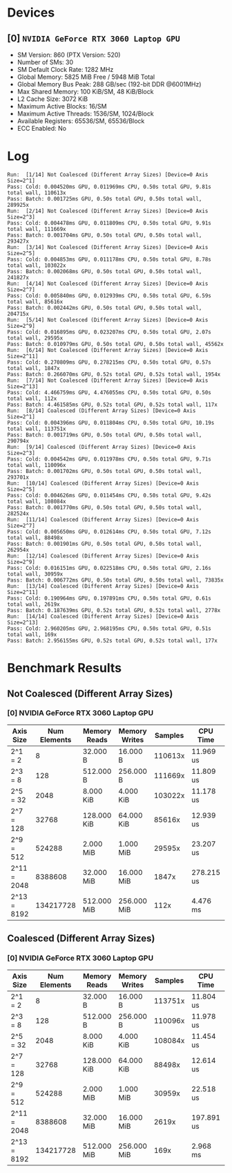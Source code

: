 # Devices

## [0] `NVIDIA GeForce RTX 3060 Laptop GPU`
* SM Version: 860 (PTX Version: 520)
* Number of SMs: 30
* SM Default Clock Rate: 1282 MHz
* Global Memory: 5825 MiB Free / 5948 MiB Total
* Global Memory Bus Peak: 288 GB/sec (192-bit DDR @6001MHz)
* Max Shared Memory: 100 KiB/SM, 48 KiB/Block
* L2 Cache Size: 3072 KiB
* Maximum Active Blocks: 16/SM
* Maximum Active Threads: 1536/SM, 1024/Block
* Available Registers: 65536/SM, 65536/Block
* ECC Enabled: No

# Log

```
Run:  [1/14] Not Coalesced (Different Array Sizes) [Device=0 Axis Size=2^1]
Pass: Cold: 0.004520ms GPU, 0.011969ms CPU, 0.50s total GPU, 9.81s total wall, 110613x 
Pass: Batch: 0.001725ms GPU, 0.50s total GPU, 0.50s total wall, 289925x
Run:  [2/14] Not Coalesced (Different Array Sizes) [Device=0 Axis Size=2^3]
Pass: Cold: 0.004478ms GPU, 0.011809ms CPU, 0.50s total GPU, 9.91s total wall, 111669x 
Pass: Batch: 0.001704ms GPU, 0.50s total GPU, 0.50s total wall, 293427x
Run:  [3/14] Not Coalesced (Different Array Sizes) [Device=0 Axis Size=2^5]
Pass: Cold: 0.004853ms GPU, 0.011178ms CPU, 0.50s total GPU, 8.78s total wall, 103022x 
Pass: Batch: 0.002068ms GPU, 0.50s total GPU, 0.50s total wall, 241827x
Run:  [4/14] Not Coalesced (Different Array Sizes) [Device=0 Axis Size=2^7]
Pass: Cold: 0.005840ms GPU, 0.012939ms CPU, 0.50s total GPU, 6.59s total wall, 85616x 
Pass: Batch: 0.002442ms GPU, 0.50s total GPU, 0.50s total wall, 204715x
Run:  [5/14] Not Coalesced (Different Array Sizes) [Device=0 Axis Size=2^9]
Pass: Cold: 0.016895ms GPU, 0.023207ms CPU, 0.50s total GPU, 2.07s total wall, 29595x 
Pass: Batch: 0.010979ms GPU, 0.50s total GPU, 0.50s total wall, 45562x
Run:  [6/14] Not Coalesced (Different Array Sizes) [Device=0 Axis Size=2^11]
Pass: Cold: 0.270809ms GPU, 0.278215ms CPU, 0.50s total GPU, 0.57s total wall, 1847x 
Pass: Batch: 0.266070ms GPU, 0.52s total GPU, 0.52s total wall, 1954x
Run:  [7/14] Not Coalesced (Different Array Sizes) [Device=0 Axis Size=2^13]
Pass: Cold: 4.466759ms GPU, 4.476055ms CPU, 0.50s total GPU, 0.50s total wall, 112x 
Pass: Batch: 4.461585ms GPU, 0.52s total GPU, 0.52s total wall, 117x
Run:  [8/14] Coalesced (Different Array Sizes) [Device=0 Axis Size=2^1]
Pass: Cold: 0.004396ms GPU, 0.011804ms CPU, 0.50s total GPU, 10.19s total wall, 113751x 
Pass: Batch: 0.001719ms GPU, 0.50s total GPU, 0.50s total wall, 290794x
Run:  [9/14] Coalesced (Different Array Sizes) [Device=0 Axis Size=2^3]
Pass: Cold: 0.004542ms GPU, 0.011978ms CPU, 0.50s total GPU, 9.71s total wall, 110096x 
Pass: Batch: 0.001702ms GPU, 0.50s total GPU, 0.50s total wall, 293701x
Run:  [10/14] Coalesced (Different Array Sizes) [Device=0 Axis Size=2^5]
Pass: Cold: 0.004626ms GPU, 0.011454ms CPU, 0.50s total GPU, 9.42s total wall, 108084x 
Pass: Batch: 0.001770ms GPU, 0.50s total GPU, 0.50s total wall, 282524x
Run:  [11/14] Coalesced (Different Array Sizes) [Device=0 Axis Size=2^7]
Pass: Cold: 0.005650ms GPU, 0.012614ms CPU, 0.50s total GPU, 7.12s total wall, 88498x 
Pass: Batch: 0.001901ms GPU, 0.50s total GPU, 0.50s total wall, 262954x
Run:  [12/14] Coalesced (Different Array Sizes) [Device=0 Axis Size=2^9]
Pass: Cold: 0.016151ms GPU, 0.022518ms CPU, 0.50s total GPU, 2.16s total wall, 30959x 
Pass: Batch: 0.006772ms GPU, 0.50s total GPU, 0.50s total wall, 73835x
Run:  [13/14] Coalesced (Different Array Sizes) [Device=0 Axis Size=2^11]
Pass: Cold: 0.190964ms GPU, 0.197891ms CPU, 0.50s total GPU, 0.61s total wall, 2619x 
Pass: Batch: 0.187639ms GPU, 0.52s total GPU, 0.52s total wall, 2778x
Run:  [14/14] Coalesced (Different Array Sizes) [Device=0 Axis Size=2^13]
Pass: Cold: 2.960205ms GPU, 2.968195ms CPU, 0.50s total GPU, 0.51s total wall, 169x 
Pass: Batch: 2.956155ms GPU, 0.52s total GPU, 0.52s total wall, 177x
```

# Benchmark Results

## Not Coalesced (Different Array Sizes)

### [0] NVIDIA GeForce RTX 3060 Laptop GPU

|  Axis Size  | Num Elements | Memory Reads | Memory Writes | Samples |  CPU Time  |  Noise  |  GPU Time  | Noise  |  Elem/s  | GlobalMem BW | BWUtil | Samples | Batch GPU  |
|-------------|--------------|--------------|---------------|---------|------------|---------|------------|--------|----------|--------------|--------|---------|------------|
|     2^1 = 2 |            8 |     32.000 B |      16.000 B | 110613x |  11.969 us | 168.19% |   4.520 us | 12.66% |   1.770M |  10.619 MB/s |  0.00% | 289925x |   1.725 us |
|     2^3 = 8 |          128 |    512.000 B |     256.000 B | 111669x |  11.809 us | 167.75% |   4.478 us | 13.29% |  28.587M | 171.523 MB/s |  0.06% | 293427x |   1.704 us |
|    2^5 = 32 |         2048 |    8.000 KiB |     4.000 KiB | 103022x |  11.178 us | 134.47% |   4.853 us | 12.47% | 421.976M |   2.532 GB/s |  0.88% | 241827x |   2.068 us |
|   2^7 = 128 |        32768 |  128.000 KiB |    64.000 KiB |  85616x |  12.939 us | 125.74% |   5.840 us | 12.77% |   5.611G |  33.665 GB/s | 11.69% | 204715x |   2.442 us |
|   2^9 = 512 |       524288 |    2.000 MiB |     1.000 MiB |  29595x |  23.207 us |  37.80% |  16.895 us |  3.30% |  31.032G | 186.191 GB/s | 64.64% |  45562x |  10.979 us |
| 2^11 = 2048 |      8388608 |   32.000 MiB |    16.000 MiB |   1847x | 278.215 us |   2.91% | 270.809 us |  0.84% |  30.976G | 185.857 GB/s | 64.52% |   1954x | 266.070 us |
| 2^13 = 8192 |    134217728 |  512.000 MiB |   256.000 MiB |    112x |   4.476 ms |   0.24% |   4.467 ms |  0.10% |  30.048G | 180.289 GB/s | 62.59% |    117x |   4.462 ms |

## Coalesced (Different Array Sizes)

### [0] NVIDIA GeForce RTX 3060 Laptop GPU

|  Axis Size  | Num Elements | Memory Reads | Memory Writes | Samples |  CPU Time  |  Noise  |  GPU Time  | Noise  |  Elem/s  | GlobalMem BW | BWUtil | Samples | Batch GPU  |
|-------------|--------------|--------------|---------------|---------|------------|---------|------------|--------|----------|--------------|--------|---------|------------|
|     2^1 = 2 |            8 |     32.000 B |      16.000 B | 113751x |  11.804 us | 172.74% |   4.396 us | 13.84% |   1.820M |  10.920 MB/s |  0.00% | 290794x |   1.719 us |
|     2^3 = 8 |          128 |    512.000 B |     256.000 B | 110096x |  11.978 us | 168.42% |   4.542 us | 13.26% |  28.184M | 169.106 MB/s |  0.06% | 293701x |   1.702 us |
|    2^5 = 32 |         2048 |    8.000 KiB |     4.000 KiB | 108084x |  11.454 us | 152.67% |   4.626 us | 12.98% | 442.710M |   2.656 GB/s |  0.92% | 282524x |   1.770 us |
|   2^7 = 128 |        32768 |  128.000 KiB |    64.000 KiB |  88498x |  12.614 us | 127.16% |   5.650 us | 12.27% |   5.800G |  34.798 GB/s | 12.08% | 262954x |   1.901 us |
|   2^9 = 512 |       524288 |    2.000 MiB |     1.000 MiB |  30959x |  22.518 us |  40.03% |  16.151 us |  3.77% |  32.462G | 194.773 GB/s | 67.62% |  73835x |   6.772 us |
| 2^11 = 2048 |      8388608 |   32.000 MiB |    16.000 MiB |   2619x | 197.891 us |   3.75% | 190.964 us |  0.61% |  43.928G | 263.566 GB/s | 91.50% |   2778x | 187.639 us |
| 2^13 = 8192 |    134217728 |  512.000 MiB |   256.000 MiB |    169x |   2.968 ms |   0.29% |   2.960 ms |  0.08% |  45.341G | 272.044 GB/s | 94.44% |    177x |   2.956 ms |
